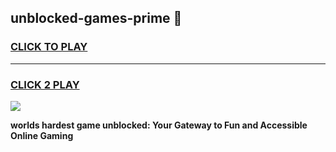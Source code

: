 
## unblocked-games-prime 👋
<h3>
<a href="https://premium.freeplayer.one?title=unblocked-games-prime&ref=14F">CLICK TO PLAY</a></h3>
<hr>

<h3>
<a href="https://premium.freeplayer.one?title=unblocked-games-prime&ref=14F">CLICK 2 PLAY</a>
  
</h3>

<a href="https://premium.freeplayer.one?title=unblocked-games-prime&ref=12F/"><img src="https://clearcache.store/games.png"></a>


**worlds hardest game unblocked: Your Gateway to Fun and Accessible Online Gaming**
